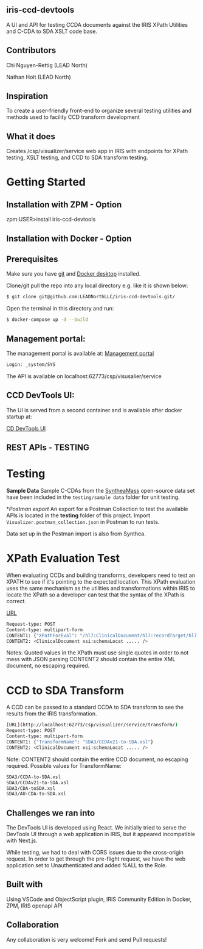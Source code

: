 ## iris-ccd-devtools

A UI and API for testing CCDA documents against the IRIS XPath Utilities and C-CDA to SDA XSLT code base. 

## Contributors

Chi Nguyen-Rettig (LEAD North)

Nathan Holt (LEAD North)

## Inspiration
To create a user-friendly front-end to organize several testing utilities and methods used to facility CCD transform development

## What it does
Creates /csp/visualizer/service web app in IRIS with endpoints for XPath testing, XSLT testing, and CCD to SDA transform testing. 

<!--
It uses [swagger-ui](https://openexchange.intersystems.com/package/iris-web-swagger-ui) module to provide documentation and test environment for API.
-->

# Getting Started

## Installation with ZPM - Option

zpm:USER>install iris-ccd-devtools

## Installation with Docker - Option

## Prerequisites
Make sure you have [git](https://git-scm.com/book/en/v2/Getting-Started-Installing-Git) and [Docker desktop](https://www.docker.com/products/docker-desktop) installed.


Clone/git pull the repo into any local directory e.g. like it is shown below:

```bash
$ git clone git@github.com:LEADNorthLLC/iris-ccd-devtools.git/
```

Open the terminal in this directory and run:

```bash
$ docker-compose up -d --build
```

## Management portal: 

The management portal is available at: 
[Management portal](http://localhost:62773/csp/sys/UtilHome.csp)

```bash
Login: _system/SYS
```
The API is available on localhost:62773/csp/visusalier/service


## CCD DevTools UI:

The UI is served from a second container and is available after docker startup at: 

[CD DevTools UI](http://localhost:4000)

## REST APIs - TESTING

# Testing #

**Sample Data**
Sample C-CDAs from the [SyntheaMass](https://synthea.mitre.org/downloads) open-source data set have been included in the `testing/sample data` folder for unit testing. 

**Postman export*
An export for a Postman Collection to test the available APIs is located in the **testing** folder of this project. 
Import `Visualizer.postman_collection.json` in Postman to run tests. 

Data set up in the Postman import is also from Synthea. 


# XPath Evaluation Test #
When evaluating CCDs and building transforms, developers need to test an XPATH to see if it's pointing to the expected location. This XPath evaluation uses the same mechanism as the utilities and transformations within IRIS to locate the XPath so a developer can test that the syntax of the XPath is correct. 

[URL](http://localhost:62773/csp/visualizer/service/xpath/) 

```bash
Request-type: POST
Content-type: multipart-form
CONTENT1: {"XPathForEval": "/hl7:ClinicalDocument/hl7:recordTarget/hl7:patientRole/hl7:id[1]/@root"}
CONTENT2: <ClinicalDocument xsi:schemaLocat ..... />
```

Notes: Quoted values in the XPath must use single quotes in order to not mess with JSON parsing
CONTENT2 should contain the entire XML document, no escaping required. 

# CCD to SDA Transform #
A CCD can be passed to a standard CCDA to SDA transform to see the results from the IRIS transformation. 

```bash
[URL](http://localhost:62773/csp/visualizer/service/transform/) 
Request-type: POST
Content-type: multipart-form
CONTENT1: {"TransformName": "SDA3/CCDAv21-to-SDA.xsl"}
CONTENT2: <ClinicalDocument xsi:schemaLocat ..... />
```

Note: CONTENT2 should contain the entire CCD document, no escaping required. 
Possible values for TransformName: 
```bash
SDA3/CCDA-to-SDA.xsl
SDA3/CCDAv21-to-SDA.xsl
SDA3/CDA-toSDA.xsl
SDA3/AU-CDA-to-SDA.xsl
```

## Challenges we ran into
The DevTools UI is developed using React. We initially tried to serve the DevTools UI through a web application in IRIS, but it appeared incompatible with Next.js.

While testing, we had to deal with CORS issues due to the cross-origin request. In order to get through the pre-flight request, we have the web application set to Unauthenticated and added %ALL to the Role. 

## Built with
Using VSCode and ObjectScript plugin, IRIS Community Edition in Docker, ZPM, IRIS openapi API

## Collaboration 
Any collaboration is very welcome! Fork and send Pull requests!

